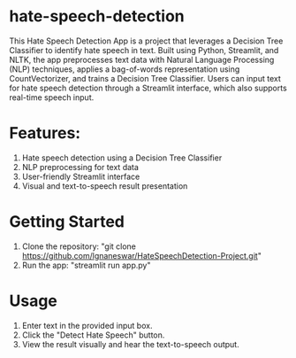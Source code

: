 # hate-speech-detection

This Hate Speech Detection App is a project that leverages a Decision Tree Classifier to identify hate speech in text. Built using Python, Streamlit, and NLTK, the app preprocesses text data with Natural Language Processing (NLP) techniques, applies a bag-of-words representation using CountVectorizer, and trains a Decision Tree Classifier. Users can input text for hate speech detection through a Streamlit interface, which also supports real-time speech input.

# Features:
1. Hate speech detection using a Decision Tree Classifier
2. NLP preprocessing for text data
3. User-friendly Streamlit interface
4. Visual and text-to-speech result presentation

# Getting Started
1. Clone the repository: "git clone https://github.com/lgnaneswar/HateSpeechDetection-Project.git"
2. Run the app: "streamlit run app.py"

# Usage
1. Enter text in the provided input box.
2. Click the "Detect Hate Speech" button.
3. View the result visually and hear the text-to-speech output.
